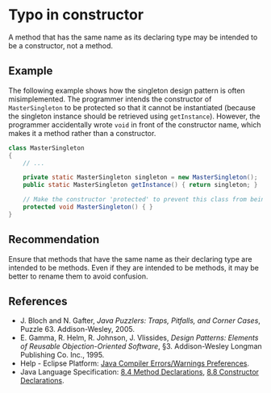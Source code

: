 # Typo in constructor
A method that has the same name as its declaring type may be intended to be a constructor, not a method.


## Example
The following example shows how the singleton design pattern is often misimplemented. The programmer intends the constructor of `MasterSingleton` to be protected so that it cannot be instantiated (because the singleton instance should be retrieved using `getInstance`). However, the programmer accidentally wrote `void` in front of the constructor name, which makes it a method rather than a constructor.


```java
class MasterSingleton
{
	// ...

	private static MasterSingleton singleton = new MasterSingleton();
	public static MasterSingleton getInstance() { return singleton; }

	// Make the constructor 'protected' to prevent this class from being instantiated.
	protected void MasterSingleton() { }
}

```

## Recommendation
Ensure that methods that have the same name as their declaring type are intended to be methods. Even if they are intended to be methods, it may be better to rename them to avoid confusion.


## References
* J. Bloch and N. Gafter, *Java Puzzlers: Traps, Pitfalls, and Corner Cases*, Puzzle 63. Addison-Wesley, 2005.
* E. Gamma, R. Helm, R. Johnson, J. Vlissides, *Design Patterns: Elements of Reusable Objection-Oriented Software*, &sect;3. Addison-Wesley Longman Publishing Co. Inc., 1995.
* Help - Eclipse Platform: [Java Compiler Errors/Warnings Preferences](https://help.eclipse.org/2020-12/advanced/content.jsp?topic=/org.eclipse.jdt.doc.user/reference/preferences/java/compiler/ref-preferences-errors-warnings.htm).
* Java Language Specification: [8.4 Method Declarations](https://docs.oracle.com/javase/specs/jls/se11/html/jls-8.html#jls-8.4), [8.8 Constructor Declarations](https://docs.oracle.com/javase/specs/jls/se11/html/jls-8.html#jls-8.8).
